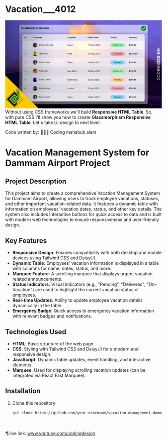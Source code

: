 # Vacation___4012
![HTML Table UI Design](images/screenshot.jpg)
Without using CSS frameworks we'll build **Responsive HTML Table**. So, with pure CSS I'll show you how to create **Glassmorphism Responsive HTML Table**. Let's take UI design to next level.

Code written by:
👨🏻‍⚕️ Coding mahabub alam

# Vacation Management System for Dammam Airport Project

## Project Description
This project aims to create a comprehensive Vacation Management System for Dammam Airport, allowing users to track employee vacations, statuses, and other important vacation-related data. It features a dynamic table with information on employees' vacation dates, status, and other key details. The system also includes interactive buttons for quick access to data and is built with modern web technologies to ensure responsiveness and user-friendly design.

## Key Features
- **Responsive Design**: Ensures compatibility with both desktop and mobile devices using Tailwind CSS and DaisyUI.
- **Dynamic Table**: Employees' vacation information is displayed in a table with columns for name, dates, status, and more.
- **Marquee Feature**: A scrolling marquee that displays urgent vacation-related announcements.
- **Status Indicators**: Visual indicators (e.g., "Pending", "Delivered", "On-Vacation") are used to highlight the current vacation status of employees.
- **Real-time Updates**: Ability to update employee vacation details dynamically in the table.
- **Emergency Badge**: Quick access to emergency vacation information with relevant badges and notifications.

## Technologies Used
- **HTML**: Basic structure of the web page.
- **CSS**: Styling with Tailwind CSS and DaisyUI for a modern and responsive design.
- **JavaScript**: Dynamic table updates, event handling, and interactive elements.
- **Marquee**: Used for displaying scrolling vacation updates (can be integrated via React Fast Marquee).
  
## Installation
1. Clone this repository:
   ```bash
   git clone https://github.com/your-username/vacation-management-dammam-airport.git




🌎live link: www.youtube.com/codingdesign 
